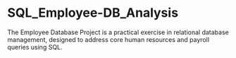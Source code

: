 # SQL_Employee-DB_Analysis
The Employee Database Project is a practical exercise in relational database management, designed to address core human resources and payroll queries using SQL.

